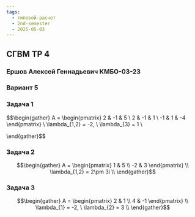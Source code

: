```yaml
---
tags:
  - типовой-расчет
  - 2nd-semester
  - 2025-05-03
---
```


## СГВМ ТР 4

### Ершов Алексей Геннадьевич КМБО-03-23

### Вариант 5

### Задача 1

$$\begin{gather}
A = \begin{pmatrix}
2 & -1 & 5 \\
2 & -1 & 1 \\
-1 & 1 & -4
\end{pmatrix} \\
\lambda_{1,2} = -2, \    \lambda_{3} = 1 \\

\end{gather}$$

### Задача 2

$$\begin{gather}
A = \begin{pmatrix}
1 & 5 \\
-2 & 3
\end{pmatrix} \\
\lambda_{1,2} = 2\pm 3i \\
\end{gather}$$

### Задача 3

$$\begin{gather}
A = \begin{pmatrix}
2 & 1 \\
4 & -1
\end{pmatrix} \\
\lambda_{1} = -2, \ \lambda_{2} = 3 \\
\end{gather}$$
